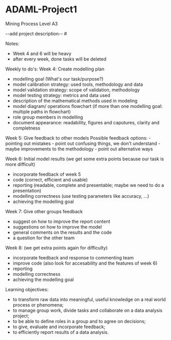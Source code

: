 # ADAML-Project1
Mining Process Level A3

--add project description-- #

Notes: 
  - Week 4 and 6 will be heavy
  - after every week, done tasks will be deleted 

Weekly to do's: 
Week 4: Create modelling plan 
  - modelling goal (What's our task/purpose?)
  - model calibration strategy: used tools, methodology and data
  - model validation strategy: scope of validation, methodology
  - model testing strategy: metrics and data used
  - description of the mathematical methods used in modeling
  - model diagram/ operations flowchart (if more than one modelling goal: multiple paths in flowchart) 
  - role group members in modelling
  - document appearance: readability, figures and caputures, clarity and completness

Week 5: Give feedback to other models 
  Possible feedback options: 
    - pointing out mistakes
    - point out confusing things, we don't understand 
    - maybe improvements to the methodology
    - point out alternative ways 

Week 6: Initial model results 
  (we get some extra points because  our task is more difficult) 
  - incorporate feedback of week 5
  - code (correct, efficient and usable)
  - reporting (readable, complete and presentable; maybe we need to do a presentation)
  - modelling correctness (use testing parameters like accuracy, ...)
  - achieving the modelling goal

Week 7: Give other groups feedback 
  - suggest on how to improve the report content
  - suggestions on how to improve the model
  - general comments on the results and the code
  - a question for the other team

Week 8: 
  (we get extra points again for difficulty) 
  - incorporate feedback and response to commenting team
  - improve code (also look for accesability and the features of week 6)
  - reporting
  - modelling correctness
  - achieving the modelling goal

Learning objectives:
  - to transform raw data into meaningful, useful knowledge on a real world process or phenomena;
  - to manage group work, divide tasks and collaborate on a data analysis project;
  - to be able to define roles in a group and to agree on decisions;
  - to give, evaluate and incorporate feedback;
  - to efficiently report results of a data analysis.

    
